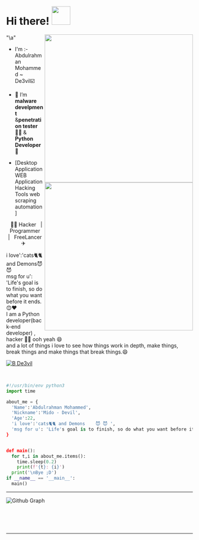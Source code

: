 <h1> Hi there! <img src="https://camo.githubusercontent.com/63371d36886ee658f5a97401f393e1ab1684b2fd3de674b8f5efc7d410b2a3d0/68747470733a2f2f6d656469612e67697068792e636f6d2f6d656469612f57556c706c634d704f43456d5447427442572f67697068792e676966" width="50">
</h1>
<img align='right' src="https://github-readme-stats.vercel.app/api?username=De3vil&count_private=true&show_icons=true&theme=chartreuse-dark" width="400" height="400">"\a"
<a href="https://github.com/De3vil">
  <img align="right" src="https://github-readme-stats.vercel.app/api/top-langs/?username=De3vil&layout=compact&theme=chartreuse-dark&langs_count=20"width="400"  height="400" />
</a>
     
     
     
- I'm :- Abdulrahman Mohammed ~ De3vil:ballot_box_with_check:

- :purple_heart: I’m **malware develpment** &**penetration tester 👨‍💻** & **Python Developer 🐍**
- [Desktop Application WEB Application Hacking Tools web scraping automation]
  



  

 
 <p align="center"> &nbsp; 👨‍🎓 Hacker &nbsp; | &nbsp; Programmer &nbsp; | &nbsp; FreeLancer ✈ &nbsp; </p>
<p>i love':'cats🐈🐈 and Demons😈 😈<br>msg for u': 'Life's goal is to finish, so do what you want before it ends. 😊❤️ <br>I am a Python developer(back-end developer) , hacker 👨‍💻 ooh yeah 😄 
 <br>and a lot of things i love to see how things work in depth, make things,<br>break things and make things that break things.😄</br></p>


  



[![B De3vil](https://img.shields.io/badge/$-support-ff69b4.svg?style=flat)](https://www.paypal.com/paypalme/De3vil01)
</em></p>
<br>


```python
#!/usr/bin/env python3
import time

about_me = {
  'Name':'Abdulrahman Mohammed',
  'Nickname':'Mido - Devil',
  'Age':22,
  'i love':'cats🐈🐈 and Demons    😈 😈 ',
  'msg for u': 'Life's goal is to finish, so do what you want before it ends. 😊❤️'
}


def main():
  for t,i in about_me.items():
    time.sleep(0.2)
    print(f'{t}: {i}')
  print('\nBye ;D')
if __name__ == '__main__':
  main()
```
---
<table>
  <tr align='center'><img alt="Github Graph" src="https://activity-graph.herokuapp.com/graph?username=De3vil&theme=gotham&area=true" /></tr>
</table><br/><br/>


<hr />
